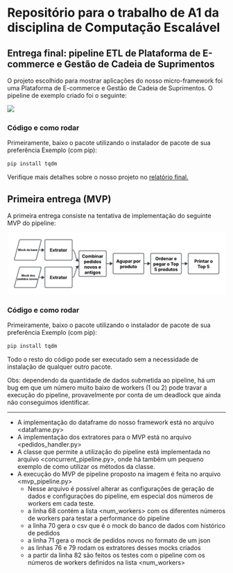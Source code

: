 # Repositório para o trabalho de A1 da disciplina de Computação Escalável

## Entrega final: pipeline ETL de Plataforma de E-commerce e Gestão de Cadeia de Suprimentos
O projeto escolhido para mostrar aplicações do nosso micro-framework foi uma Plataforma de E-commerce e Gestão de Cadeia de Suprimentos.
O pipeline de exemplo criado foi o seguinte:

<img src='imgs/final_pipe.jpg' />

### Código e como rodar
Primeiramente, baixo o pacote <tqdm> utilizando o instalador de pacote de sua preferência
Exemplo (com pip):

```bash
pip install tqdm
```

Verifique mais detalhes sobre o nosso projeto no [relatório final.](relatorio_final.pdf)

## Primeira entrega (MVP)
A primeira entrega consiste na tentativa de implementação do seguinte MVP do pipeline: 

<img src='imgs/mvp_pipe.jpg' />

### Código e como rodar
Primeiramente, baixo o pacote <tqdm> utilizando o instalador de pacote de sua preferência
Exemplo (com pip):

```bash
pip install tqdm
```

Todo o resto do código pode ser executado sem a necessidade de instalação de qualquer outro pacote.

Obs: dependendo da quantidade de dados submetida ao pipeline, há um bug em que um número muito baixo de workers (1 ou 2) pode travar a execução do pipeline, provavelmente por conta de um deadlock que ainda não conseguimos identificar.

---

- A implementação do dataframe do nosso framework está no arquivo <dataframe.py>
- A implementação dos extratores para o MVP está no arquivo <pedidos_handler.py>
- A classe que permite a utilização do pipeline está implementada no arquivo <concurrent_pipeline.py>, onde há também um pequeno exemplo de como utilizar os métodos da classe.
- A execução do MVP de pipeline proposto na imagem é feita no arquivo <mvp_pipeline.py>
  - Nesse arquivo é possível alterar as configurações de geração de dados e configurações do pipeline, em especial dos números de workers em cada teste.
  - a linha 68 contém a lista <num_workers> com os diferentes números de workers para testar a performance do pipeline
  - a linha 70 gera o csv que é o mock do banco de dados com histórico de pedidos
  - a linha 71 gera o mock de pedidos novos no formato de um json
  - as linhas 76 e 79 rodam os extratores desses mocks criados
  - a partir da linha 82 são feitos os testes com o pipeline com os números de workers definidos na lista <num_workers>
  
